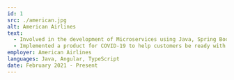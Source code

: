 ```yaml
---
id: 1
src: ./american.jpg
alt: American Airlines
text:
  - Involved in the development of Microservices using Java, Spring Boot, REST, SonarQube and deployment using Jenkins pipelines, Docker and Kubernetes
  - Implemented a product for COVID-19 to help customers be ready with all required information before flying to a new destination
employer: American Airlines
languages: Java, Angular, TypeScript
date: February 2021 - Present
---
```

